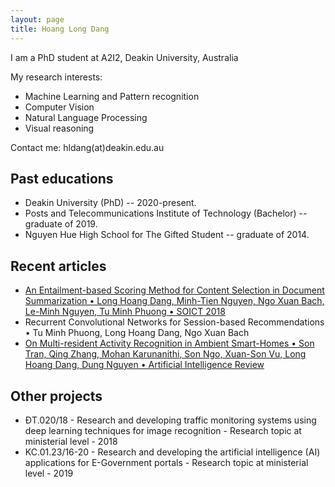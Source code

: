 ```yaml
---
layout: page
title: Hoang Long Dang
---
```


I am a PhD student at A2I2, Deakin University, Australia

My research interests:

* Machine Learning and Pattern recognition
* Computer Vision
* Natural Language Processing
* Visual reasoning

Contact me: hldang(at)deakin.edu.au

## Past educations

* Deakin University (PhD) -- 2020-present.
* Posts and Telecommunications Institute of Technology (Bachelor) -- graduate of 2019.
* Nguyen Hue High School for The Gifted Student -- graduate of 2014.

## Recent articles

* [An Entailment-based Scoring Method for Content Selection in Document Summarization • Long Hoang Dang, Minh-Tien Nguyen, Ngo Xuan Bach, Le-Minh Nguyen, Tu Minh Phuong • SOICT 2018](https://dl.acm.org/doi/10.1145/3287921.3287976)
* Recurrent Convolutional Networks for Session-based Recommendations • Tu Minh Phuong, Long Hoang Dang, Ngo Xuan Bach
* [On Multi-resident Activity Recognition in Ambient Smart-Homes • Son Tran, Qing Zhang, Mohan Karunanithi, Son Ngo, Xuan-Son Vu, Long Hoang Dang, Dung Nguyen • Artificial Intelligence Review](https://link.springer.com/article/10.1007/s10462-019-09783-8)


## Other projects

*  ĐT.020/18 - Research and developing traffic monitoring systems using deep learning techniques for image recognition - Research topic at ministerial level - 2018
* KC.01.23/16-20 - Research and developing the artificial intelligence (AI) applications for E-Government portals - Research topic at ministerial level - 2019



